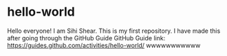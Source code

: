 # hello-world

Hello everyone!
I am Sihi Shear.
This is my first repository.
I have made this after going through the GitHub Guide
GitHub Guide link: https://guides.github.com/activities/hello-world/
wwwwwwwwwww
